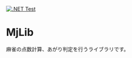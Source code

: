[![.NET Test](https://github.com/huurou/MjLib/actions/workflows/test.yml/badge.svg)](https://github.com/huurou/MjLib/actions/workflows/test.yml)

# MjLib
麻雀の点数計算、あがり判定を行うライブラリです。
